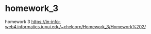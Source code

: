 # homework_3

homework 3
https://in-info-web4.informatics.iupui.edu/~chelcorn/Homework_3/Homework%202/
